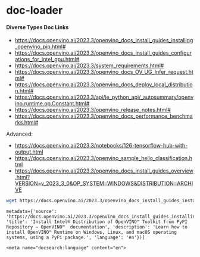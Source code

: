 # doc-loader

#### Diverse Types Doc Links

* https://docs.openvino.ai/2023.3/openvino_docs_install_guides_installing_openvino_pip.html#
* https://docs.openvino.ai/2023.3/openvino_docs_install_guides_configurations_for_intel_gpu.html#
* https://docs.openvino.ai/2023.3/system_requirements.html#
* https://docs.openvino.ai/2023.3/openvino_docs_OV_UG_Infer_request.html#
* https://docs.openvino.ai/2023.3/openvino_docs_deploy_local_distribution.html#
* https://docs.openvino.ai/2023.3/api/ie_python_api/_autosummary/openvino.runtime.op.Constant.html#
* https://docs.openvino.ai/2023.3/openvino_release_notes.html#
* https://docs.openvino.ai/2023.3/openvino_docs_performance_benchmarks.html#

Advanced:
* https://docs.openvino.ai/2023.3/notebooks/126-tensorflow-hub-with-output.html
* https://docs.openvino.ai/2023.3/openvino_sample_hello_classification.html
* https://docs.openvino.ai/2023.3/openvino_docs_install_guides_overview.html?VERSION=v_2023_3_0&OP_SYSTEM=WINDOWS&DISTRIBUTION=ARCHIVE


```bash
wget https://docs.openvino.ai/2023.3/openvino_docs_install_guides_installing_openvino_pip.html
```

```
metadata={'source': 'https://docs.openvino.ai/2023.3/openvino_docs_install_guides_installing_openvino_pip.html', 'title': 'Install Intel® Distribution of OpenVINO™ Toolkit from PyPI Repository — OpenVINO™  documentation', 'description': 'Learn how to install OpenVINO™ Runtime on Windows, Linux, and macOS operating systems, using a PyPi package.', 'language': 'en'})]

<meta name="docsearch:language" content="en">
```
